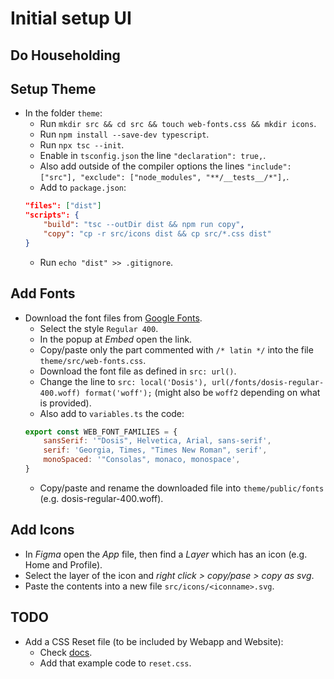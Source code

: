 # Initial setup UI

## Do Householding

## Setup Theme
- In the folder `theme`:
    - Run `mkdir src && cd src && touch web-fonts.css && mkdir icons`.
    - Run `npm install --save-dev typescript`.
    - Run `npx tsc --init`.
    - Enable in `tsconfig.json` the line `"declaration": true,`.
    - Also add outside of the compiler options the lines `"include": ["src"], "exclude": ["node_modules", "**/__tests__/*"],`.
    - Add to `package.json`:
    ```json
    "files": ["dist"]
    "scripts": {
        "build": "tsc --outDir dist && npm run copy",
        "copy": "cp -r src/icons dist && cp src/*.css dist"
    }
    ```
    - Run `echo "dist" >> .gitignore`.

## Add Fonts
- Download the font files from [Google Fonts](https://fonts.google.com).
    - Select the style `Regular 400`.
    - In the popup at *Embed* open the link.
    - Copy/paste only the part commented with `/* latin */` into the file `theme/src/web-fonts.css`.
    - Download the font file as defined in `src: url()`.
    - Change the line to `src: local('Dosis'), url(/fonts/dosis-regular-400.woff) format('woff');` (might also be `woff2` depending on what is provided).
    - Also add to `variables.ts` the code:
    ```javascript
    export const WEB_FONT_FAMILIES = {
        sansSerif: '"Dosis", Helvetica, Arial, sans-serif',
        serif: 'Georgia, Times, "Times New Roman", serif',
        monoSpaced: '"Consolas", monaco, monospace',
    }
    ```
    - Copy/paste and rename the downloaded file into `theme/public/fonts` (e.g. dosis-regular-400.woff).

## Add Icons
- In *Figma* open the *App* file, then find a *Layer* which has an icon (e.g. Home and Profile).
- Select the layer of the icon and *right click > copy/pase > copy as svg*.
- Paste the contents into a new file `src/icons/<iconname>.svg`.

## TODO
- Add a CSS Reset file (to be included by Webapp and Website):
    - Check [docs](https://meyerweb.com/eric/tools/css/reset/).
    - Add that example code to `reset.css`.